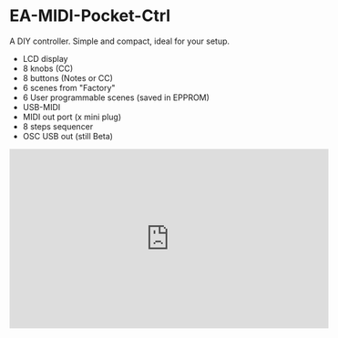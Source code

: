 # EA-MIDI-Pocket-Ctrl

A DIY controller. 
Simple and compact, ideal for your setup.

* LCD display
* 8 knobs (CC)
* 8 buttons (Notes or CC)
* 6 scenes from "Factory"
* 6 User programmable scenes (saved in EPPROM)
* USB-MIDI
* MIDI out port (x mini plug)
* 8 steps sequencer
* OSC USB out (still Beta)

<center>
 <iframe width="560" 
         height="315" 
         src="https://youtu.be/wst74loTVAc" 
         title="YouTube video player" 
         frameborder="0" 
         allow="accelerometer; autoplay; clipboard-write; encrypted-media; gyroscope; picture-in-picture" 
         allowfullscreen>
 </iframe>
</center>

